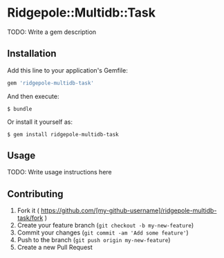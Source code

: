 # Ridgepole::Multidb::Task

TODO: Write a gem description

## Installation

Add this line to your application's Gemfile:

```ruby
gem 'ridgepole-multidb-task'
```

And then execute:

    $ bundle

Or install it yourself as:

    $ gem install ridgepole-multidb-task

## Usage

TODO: Write usage instructions here

## Contributing

1. Fork it ( https://github.com/[my-github-username]/ridgepole-multidb-task/fork )
2. Create your feature branch (`git checkout -b my-new-feature`)
3. Commit your changes (`git commit -am 'Add some feature'`)
4. Push to the branch (`git push origin my-new-feature`)
5. Create a new Pull Request
